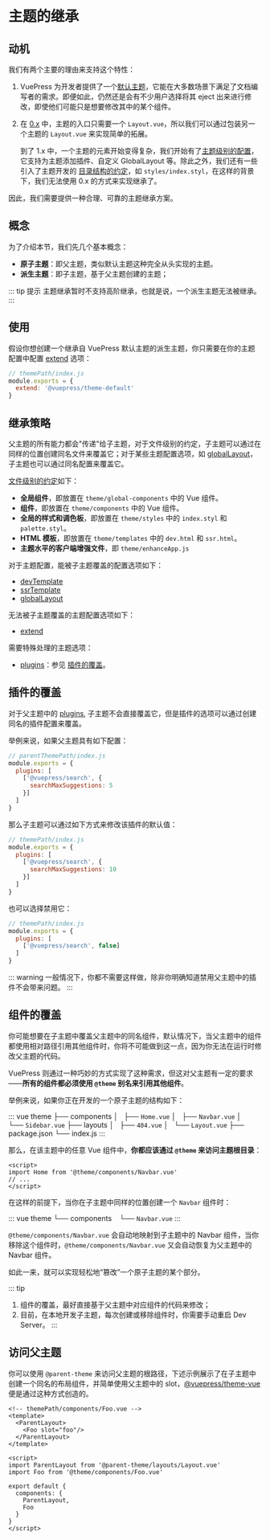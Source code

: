 # 主题的继承 <Badge type="warn" text="beta" />

## 动机

我们有两个主要的理由来支持这个特性：

1. VuePress 为开发者提供了一个[默认主题](./default-theme-config.md)，它能在大多数场景下满足了文档编写者的需求。即便如此，仍然还是会有不少用户选择将其 eject 出来进行修改，即使他们可能只是想要修改其中的某个组件。
2. 在 [0.x](https://vuepress.vuejs.org/guide/custom-themes.html#site-and-page-metadata) 中，主题的入口只需要一个 `Layout.vue`，所以我们可以通过包装另一个主题的 `Layout.vue` 来实现简单的拓展。
  
   到了 1.x 中，一个主题的元素开始变得复杂，我们开始有了[主题级别的配置](./option-api.md)，它支持为主题添加插件、自定义 GlobalLayout 等。除此之外，我们还有一些引入了主题开发的 [目录结构的约定](./writing-a-theme.md#目录结构)，如 `styles/index.styl`，在这样的背景下，我们无法使用 0.x 的方式来实现继承了。

因此，我们需要提供一种合理、可靠的主题继承方案。

## 概念

为了介绍本节，我们先几个基本概念：

- **原子主题**：即父主题，类似默认主题这种完全从头实现的主题。
- **派生主题**：即子主题，基于父主题创建的主题；

::: tip 提示
主题继承暂时不支持高阶继承，也就是说，一个派生主题无法被继承。
:::

## 使用

假设你想创建一个继承自 VuePress 默认主题的派生主题，你只需要在你的主题配置中配置 [extend](./option-api.md#extend) 选项：

```js
// themePath/index.js
module.exports = {
  extend: '@vuepress/theme-default'
}
```

## 继承策略

父主题的所有能力都会"传递"给子主题，对于文件级别的约定，子主题可以通过在同样的位置创建同名文件来覆盖它；对于某些主题配置选项，如 [globalLayout](./option-api.md#globallayout)，子主题也可以通过同名配置来覆盖它。

[文件级别的约定](./writing-a-theme.md#目录结构)如下：

- **全局组件**，即放置在 `theme/global-components` 中的 Vue 组件。
- **组件**，即放置在 `theme/components` 中的 Vue 组件。
- **全局的样式和调色板**，即放置在 `theme/styles` 中的 `index.styl` 和 `palette.styl`。
- **HTML 模板**，即放置在 `theme/templates` 中的 `dev.html` 和 `ssr.html`。
- **主题水平的客户端增强文件**，即 `theme/enhanceApp.js`

对于主题配置，能被子主题覆盖的配置选项如下：

- [devTemplate](./option-api.md#devtemplate)
- [ssrTemplate](./option-api.md#ssrtemplate)
- [globalLayout](./option-api.md#globallayout)

无法被子主题覆盖的主题配置选项如下：

- [extend](./option-api.md#extend)

需要特殊处理的主题选项：

- [plugins](./option-api.md#plugins)：参见 [插件的覆盖](#插件的覆盖)。

## 插件的覆盖

对于父主题中的 [plugins](./option-api.md#plugins), 子主题不会直接覆盖它，但是插件的选项可以通过创建同名的插件配置来覆盖。

举例来说，如果父主题具有如下配置：

```js
// parentThemePath/index.js
module.exports = {
  plugins: [
    ['@vuepress/search', {
      searchMaxSuggestions: 5
    }]
  ]
}
```

那么子主题可以通过如下方式来修改该插件的默认值：

```js
// themePath/index.js
module.exports = {
  plugins: [
    ['@vuepress/search', {
      searchMaxSuggestions: 10
    }]
  ]
}
```

也可以选择禁用它：

```js
// themePath/index.js
module.exports = {
  plugins: [
    ['@vuepress/search', false]
  ]
}
```

::: warning
一般情况下，你都不需要这样做，除非你明确知道禁用父主题中的插件不会带来问题。
:::

## 组件的覆盖

你可能想要在子主题中覆盖父主题中的同名组件，默认情况下，当父主题中的组件都使用相对路径引用其他组件时，你将不可能做到这一点，因为你无法在运行时修改父主题的代码。

VuePress 则通过一种巧妙的方式实现了这种需求，但这对父主题有一定的要求——**所有的组件都必须使用 `@theme` 别名来引用其他组件**。

举例来说，如果你正在开发的一个原子主题的结构如下：

::: vue
theme
├── components
│   ├── `Home.vue`
│   ├── `Navbar.vue`
│   └── `Sidebar.vue`
├── layouts
│   ├── `404.vue`
│   └── `Layout.vue`
├── package.json
└── index.js
::: 

那么，在该主题中的任意 Vue 组件中，**你都应该通过 `@theme` 来访问主题根目录**：

```vue
<script>
import Home from '@theme/components/Navbar.vue'
// ...
</script>
```

在这样的前提下，当你在子主题中同样的位置创建一个 `Navbar` 组件时：

::: vue
theme
└── components
    └── `Navbar.vue`
::: 

`@theme/components/Navbar.vue` 会自动地映射到子主题中的 Navbar 组件，当你移除这个组件时，`@theme/components/Navbar.vue` 又会自动恢复为父主题中的 Navbar 组件。

如此一来，就可以实现轻松地“篡改”一个原子主题的某个部分。

::: tip
1. 组件的覆盖，最好直接基于父主题中对应组件的代码来修改；
2. 目前，在本地开发子主题，每次创建或移除组件时，你需要手动重启 Dev Server。
:::

## 访问父主题

你可以使用 `@parent-theme` 来访问父主题的根路径，下述示例展示了在子主题中创建一个同名的布局组件，并简单使用父主题中的 slot，[@vuepress/theme-vue](https://github.com/vuejs/vuepress/tree/master/packages/%40vuepress/theme-vue) 便是通过这种方式创造的。

```vue
<!-- themePath/components/Foo.vue -->
<template>
  <ParentLayout>
    <Foo slot="foo"/>
  </ParentLayout>
</template>

<script>
import ParentLayout from '@parent-theme/layouts/Layout.vue'
import Foo from '@theme/components/Foo.vue'

export default {
  components: {
    ParentLayout,
    Foo
  }
}
</script>
```





